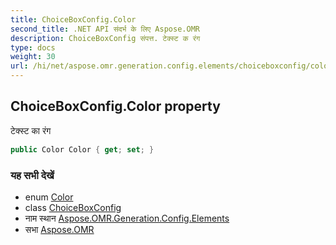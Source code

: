 ```yaml
---
title: ChoiceBoxConfig.Color
second_title: .NET API संदर्भ के लिए Aspose.OMR
description: ChoiceBoxConfig संपत्त. टेक्स्ट क रंग
type: docs
weight: 30
url: /hi/net/aspose.omr.generation.config.elements/choiceboxconfig/color/
---
```

## ChoiceBoxConfig.Color property

टेक्स्ट का रंग

```csharp
public Color Color { get; set; }
```

### यह सभी देखें

* enum [Color](../../../aspose.omr.generation/color/)
* class [ChoiceBoxConfig](../)
* नाम स्थान [Aspose.OMR.Generation.Config.Elements](../../choiceboxconfig/)
* सभा [Aspose.OMR](../../../)


